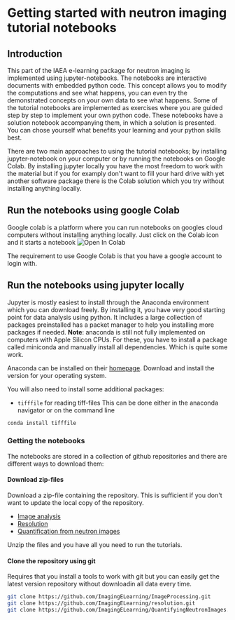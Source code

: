 # Getting started with neutron imaging tutorial notebooks

## Introduction
This part of the IAEA e-learning package for neutron imaging is implemented using jupyter-notebooks. 
The notebooks are interactive documents with embedded python code. This concept allows you to modify 
the computations and see what happens, you can even try the demonstrated concepts on your own data to see what happens.
Some of the tutorial notebooks are implemented as exercises where you are guided step by step to 
implement your own python code. These notebooks have a solution notebook accompanying them, in which a
solution is presented. You can chose yourself what benefits your learning and your python skills best. 

There are two main approaches to using the tutorial notebooks; by installing jupyter-notebook on your computer or by running the notebooks on Google Colab.
By installing jupyter locally you have the most freedom to work with the material but if you for examply don't want to fill your hard drive with yet another 
software package there is the Colab solution which you try without installing anything locally.

## Run the notebooks using google Colab
Google colab is a platform where you can run notebooks on googles cloud computers without installing anything locally. Just click on the Colab icon and it starts a notebook <img src="https://colab.research.google.com/assets/colab-badge.svg" alt="Open In Colab"/>

The requirement to use Google Colab is that you have a google account to login with. 

## Run the notebooks using jupyter locally
Jupyter is mostly easiest to install through the Anaconda environment which you can download freely. 
By installing it, you have very good starting point for data analysis using python. It includes a large 
collection of packages preinstalled has a packet manager to help you installing more packages if needed. __Note__: anaconda is still not fully implemented on computers with Apple Silicon CPUs. For these, you have to install a package called miniconda and manually install all dependencies. Which is quite some work.

Anaconda can be installed on their [homepage](https://www.anaconda.com/download). Download and install 
the version for your operating system. 

You will also need to install some additional packages:
- ```tifffile``` for reading tiff-files
This can be done either in the anaconda navigator or on the command line
```bash
conda install tifffile
```

### Getting the notebooks
The notebooks are stored in a collection of github repositories and there are different ways to download them:

#### Download zip-files
Download a zip-file containing the repository. This is sufficient if you don't want to update the local copy of the repository.
- [Image analysis](https://github.com/ImagingELearning/ImageProcessing/archive/refs/heads/main.zip)
- [Resolution](https://github.com/ImagingELearning/resolution/archive/refs/heads/main.zip)
- [Quantification from neutron images](https://github.com/ImagingELearning/QuantifyingNeutronImages/archive/refs/heads/main.zip)

Unzip the files and you have all you need to run the tutorials.

#### Clone the repository using git
Requires that you install a tools to work with git but you can easily get the latest version repository without downloadin all data every time.
```bash
git clone https://github.com/ImagingELearning/ImageProcessing.git
git clone https://github.com/ImagingELearning/resolution.git
git clone https://github.com/ImagingELearning/QuantifyingNeutronImages.git
```


